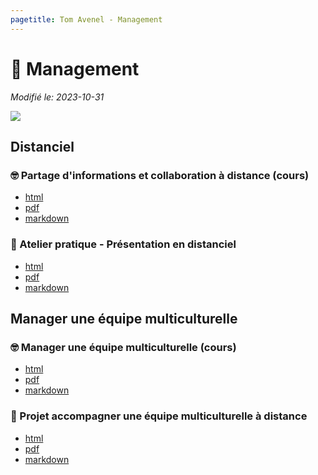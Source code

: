 ```yaml
---
pagetitle: Tom Avenel - Management
---
```


# 💬 Management

_Modifié le: 2023-10-31_

![](/resources/images/cover/management.jpg)

## Distanciel

### 🤓 Partage d'informations et collaboration à distance (cours)

- [html](/cours/management/distanciel/cours-presentation-distance-outils-collab.html)
- [pdf](/cours/management/distanciel/cours-presentation-distance-outils-collab.pdf)
- [markdown](/cours/management/distanciel/cours-presentation-distance-outils-collab.md)

### 📌 Atelier pratique - Présentation en distanciel

- [html](/cours/management/distanciel/presentation_distanciel.html)
- [pdf](/cours/management/distanciel/presentation_distanciel.pdf)
- [markdown](/cours/management/distanciel/presentation_distanciel.md)

## Manager une équipe multiculturelle

### 🤓 Manager une équipe multiculturelle (cours)

- [html](/cours/management/multiculturel/management-multiculturel-cours.html)
- [pdf](/cours/management/multiculturel/management-multiculturel-cours.pdf)
- [markdown](/cours/management/multiculturel/management-multiculturel-cours.md)

### 📌 Projet accompagner une équipe multiculturelle à distance

- [html](/cours/management/multiculturel/projet.html)
- [pdf](/cours/management/multiculturel/projet.pdf)
- [markdown](/cours/management/multiculturel/projet.md)

